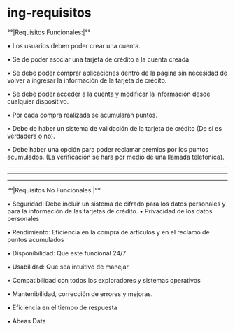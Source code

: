 # ing-requisitos

°°|Requisitos Funcionales:|°°

•	Los usuarios deben poder crear una cuenta.

•	Se de poder asociar una tarjeta de crédito a la cuenta creada

•	Se debe poder comprar aplicaciones dentro de la pagina sin necesidad de volver a ingresar la información de la tarjeta de crédito.

•	Se debe poder acceder a la cuenta y modificar la información desde cualquier dispositivo.

•	Por cada compra realizada se acumularán puntos.

•	Debe de haber un sistema de validación de la tarjeta de crédito (De si es verdadera o no).

•	Debe haber una opción para poder reclamar premios por los puntos acumulados. (La verificación se hara por medio de una llamada telefonica).

---------------------------------------------------------------------------------------------------------------------------------------------
---------------------------------------------------------------------------------------------------------------------------------------------
---------------------------------------------------------------------------------------------------------------------------------------------

°°|Requisitos No Funcionales:|°°

•	Seguridad:  Debe incluir un sistema de cifrado para los datos personales y para la información de las tarjetas de crédito.
•	Privacidad de los datos personales

•	Rendimiento: Eficiencia en la compra de artículos y en el reclamo de puntos acumulados

•	Disponibilidad: Que este funcional 24/7

•	Usabilidad: Que sea intuitivo de manejar.

•	Compatibilidad con todos los exploradores y sistemas operativos

•	Mantenibilidad, corrección de errores y mejoras.

•	Eficiencia en el tiempo de respuesta

•	Abeas Data

